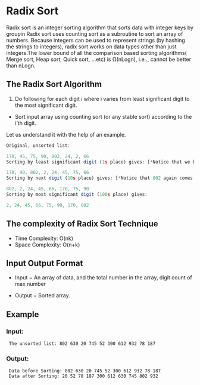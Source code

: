 # Radix Sort

Radix sort is an integer sorting algorithm that sorts data with integer keys by groupin Radix sort uses counting sort as a subroutine to sort an array of numbers. 
Because integers can be used to represent strings (by hashing the strings to integers), radix sort works on data types other than just integers.The lower bound of all the comparison based sorting algorithms( Merge sort, Heap sort, Quick sort, ...etc) is Ω(nLogn), i.e.., cannot be better than nLogn.

## The Radix Sort Algorithm
1) Do following for each digit i where i varies from least significant digit to the most significant digit.

 - Sort input array using counting sort (or any stable sort) according to the i’th digit.

Let us understand it with the help of an example.

```javascript
Original, unsorted list:

170, 45, 75, 90, 802, 24, 2, 66
Sorting by least significant digit (1s place) gives: [*Notice that we keep 802 before 2, because 802 occurred before 2 in the original list, and similarly for pairs 170 & 90 and 45 & 75.]

170, 90, 802, 2, 24, 45, 75, 66
Sorting by next digit (10s place) gives: [*Notice that 802 again comes before 2 as 802 comes before 2 in the previous list.]

802, 2, 24, 45, 66, 170, 75, 90
Sorting by most significant digit (100s place) gives:

2, 24, 45, 66, 75, 90, 170, 802
```
## The complexity of Radix Sort Technique
  - Time Complexity: O(nk)
  - Space Complexity: O(n+k)
## Input Output Format
  - Input − An array of data, and the total number in the array, digit count of max number

  - Output − Sorted array.
  
## Example

  ### Input:
     The unsorted list: 802 630 20 745 52 300 612 932 78 187
  ### Output:
     Data before Sorting: 802 630 20 745 52 300 612 932 78 187
     Data after Sorting: 20 52 78 187 300 612 630 745 802 932
